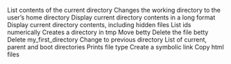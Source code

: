 List contents of the current directory
Changes the working directory to the user’s home directory
Display current directory contents in a long format
Display current directory contents, including hidden files
List ids numerically
Creates a directory in tmp
Move betty
Delete the file betty
Delete my_first_directory
Change to previous directory
List of current, parent and boot directories
Prints file type
Create a symbolic link
Copy html files
